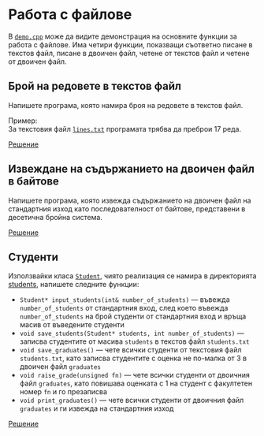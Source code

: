 Работа с файлове
================

В [`demo.cpp`](demo.cpp) може да видите демонстрация на основните функции
за работа с файлове. Има четири функции, показващи съответно писане в текстов
файл, писане в двоичен файл, четене от текстов файл и четене от двоичен файл.

Брой на редовете в текстов файл
-------------------------------
Напишете програма, която намира броя на редовете в текстов файл.

Пример:  
За текстовия файл [`lines.txt`](lines.txt)
програмата трябва да преброи 17 реда.

[Решение](lines-count.cpp)

Извеждане на съдържанието на двоичен файл в байтове
---------------------------------------------------
Напишете програма, която извежда съдържанието на двоичен файл на стандартния
изход като последователност от байтове, представени в десетична бройна система.

[Решение](print-binary-file-bytes.cpp)

Студенти
--------
Използвайки класа [`Student`](students/student.h), чиято реализация се намира
в директорията [students](students), напишете следните функции:
* `Student* input_students(int& number_of_students)` — въвежда
`number_of_students` от стандартния вход, след което въвежда
`number_of_students` на брой студенти от стандартния вход и връща масив от
въведените студенти
* `void save_students(Student* students, int number_of_students)` — записва
студентите от масива `students` в текстов файл `students.txt`
* `void save_graduates()` — чете всички студенти от текстовия файл
`students.txt`, като записва студентите с оценка не по-малка от 3
в двоичен файл `graduates`
* `void raise_grade(unsigned fn)` — чете всички студенти от
двоичния файл `graduates`, като повишава оценката с 1 на студент с факултетен
номер `fn` и го презаписва
* `void print_graduates()` — чете всички студенти от двоичния файл `graduates`
и ги извежда на стандартния изход

[Решение](students/students.cpp)
